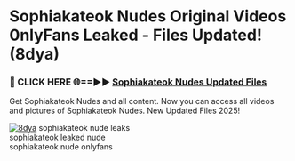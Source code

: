 # Sophiakateok Nudes Original Videos 0nlyFans Leaked - Files Updated! (8dya)

<h3>🔴 CLICK HERE 🌐==►► <a href="https://tinyurl.com/5h6xmrr3" rel="nofollow">Sophiakateok Nudes Updated Files</a></h3>

Get Sophiakateok Nudes and all content. Now you can access all videos and pictures of Sophiakateok Nudes. New Updated Files 2025!

[![8dya](https://i.imgur.com/KVD873Z.gif)](https://tinyurl.com/5h6xmrr3)
sophiakateok nude leaks<br>
sophiakateok leaked nude<br>
sophiakateok nude onlyfans